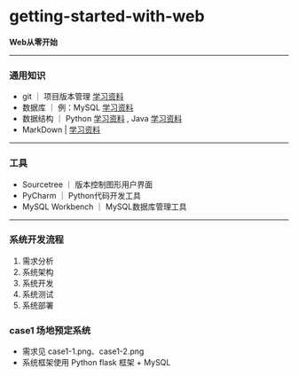 # getting-started-with-web

**Web从零开始**

---

### 通用知识

- git ｜ 项目版本管理 [学习资料](https://www.runoob.com/git/git-tutorial.html)
- 数据库 ｜ 例：MySQL [学习资料](https://www.runoob.com/mysql/mysql-tutorial.html)
- 数据结构 ｜ Python [学习资料](https://www.runoob.com/python3/python3-data-structure.html) , Java [学习资料](https://www.runoob.com/java/java-data-structures.html)
- MarkDown | [学习资料](https://www.runoob.com/markdown/md-tutorial.html)

---

### 工具
- Sourcetree ｜ 版本控制图形用户界面
- PyCharm ｜ Python代码开发工具
- MySQL Workbench ｜ MySQL数据库管理工具

---

### 系统开发流程

1. 需求分析
2. 系统架构
3. 系统开发
4. 系统测试
5. 系统部署

### case1 场地预定系统

- 需求见 case1-1.png、case1-2.png
- 系统框架使用 Python flask 框架 + MySQL